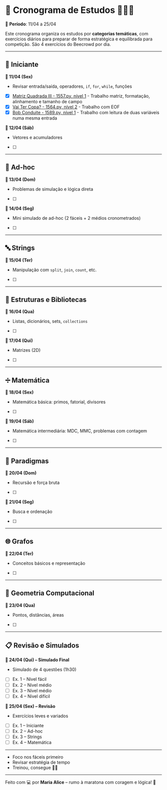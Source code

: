 # 🏁 Cronograma de Estudos  👩‍💻💜  
📅 **Período**: 11/04 a 25/04  

Este cronograma organiza os estudos por **categorias temáticas**, com exercícios diários para preparar de forma estratégica e equilibrada para competição. São 4 exercícios do Beecrowd por dia.

---

## 🧩 Iniciante
**🔹 11/04 (Sex)**
- Revisar entrada/saída, operadores, `if`, `for`, `while`, funções
- [x] [Matriz Quadrada III - 1557.py, nível 1](./Iniciante/1557.py) - Trabalho matriz, formatação, alinhamento e tamanho de campo
- [x] [Vai Ter Copa? - 1564.py, nível 2](./Iniciante/1564.py) - Trabalho com EOF
- [x] [Bob Conduite - 1589.py, nível 1](./Iniciante/1589.py) - Trabalho com leitura de duas variáveis numa mesma entrada

**🔹 12/04 (Sáb)**
- Vetores e acumuladores
- [ ] 

---

## 🧪 Ad-hoc
**🔹 13/04 (Dom)**
- Problemas de simulação e lógica direta
- [ ] 

**🔹 14/04 (Seg)**
- Mini simulado de ad-hoc (2 fáceis + 2 médios cronometrados)
- [ ] 

---

## 🔤 Strings
**🔹 15/04 (Ter)**
- Manipulação com `split`, `join`, `count`, etc.
- [ ] 

---

## 🧱 Estruturas e Bibliotecas
**🔹 16/04 (Qua)**
- Listas, dicionários, sets, `collections`
- [ ] 

**🔹 17/04 (Qui)**
- Matrizes (2D)
- [ ] 

---

## ➗ Matemática
**🔹 18/04 (Sex)**
- Matemática básica: primos, fatorial, divisores
- [ ] 

**🔹 19/04 (Sáb)**
- Matemática intermediária: MDC, MMC, problemas com contagem
- [ ] 

---

## 🧠 Paradigmas
**🔹 20/04 (Dom)**
- Recursão e força bruta
- [ ] 

**🔹 21/04 (Seg)**
- Busca e ordenação
- [ ] 

---

## 🌐 Grafos
**🔹 22/04 (Ter)**
- Conceitos básicos e representação
- [ ] 

---

## 📐 Geometria Computacional
**🔹 23/04 (Qua)**
- Pontos, distâncias, áreas
- [ ] 

---

## 📋 Revisão e Simulados

**🔹 24/04 (Qui) – Simulado Final**
- Simulado de 4 questões (1h30)
- [ ] Ex. 1 – Nível fácil  
- [ ] Ex. 2 – Nível médio  
- [ ] Ex. 3 – Nível médio  
- [ ] Ex. 4 – Nível difícil

**🔹 25/04 (Sex) – Revisão**
- Exercícios leves e variados
- [ ] Ex. 1 – Iniciante  
- [ ] Ex. 2 – Ad-hoc  
- [ ] Ex. 3 – Strings  
- [ ] Ex. 4 – Matemática

---

- Foco nos fáceis primeiro  
- Revisar estratégia de tempo  
- Treinou, consegue 💪👑

---

Feito com 💻 por **Maria Alice** – rumo à maratona com coragem e lógica! 🌟
